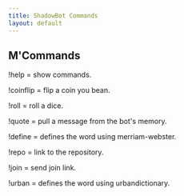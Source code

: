 ```yaml
---
title: ShadowBot Commands
layout: default
---
```


## M'Commands

!help = show commands.

!coinflip = flip a coin you bean.

!roll = roll a dice.

!quote = pull a message from the bot's memory.

!define = defines the word using merriam-webster.

!repo = link to the repository.

!join = send join link.

!urban = defines the word using urbandictionary.
